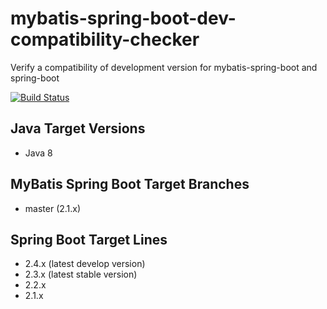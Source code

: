 # mybatis-spring-boot-dev-compatibility-checker
Verify a compatibility of development version for mybatis-spring-boot and spring-boot

[![Build Status](https://github.com/kazuki43zoo/mybatis-spring-boot-dev-compatibility-checker/workflows/CI/badge.svg)](https://github.com/kazuki43zoo/mybatis-spring-boot-dev-compatibility-checker/actions?query=workflow%3ACI)

## Java Target Versions

* Java 8

## MyBatis Spring Boot Target Branches 

* master (2.1.x)

## Spring Boot Target Lines

* 2.4.x (latest develop version)
* 2.3.x (latest stable version)
* 2.2.x
* 2.1.x
